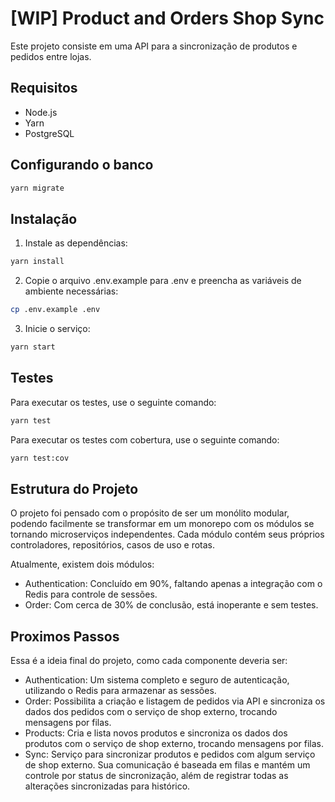 # [WIP] Product and Orders Shop Sync

Este projeto consiste em uma API para a sincronização de produtos e pedidos entre lojas.


## Requisitos

- Node.js
- Yarn
- PostgreSQL

## Configurando o banco

```sh
yarn migrate
```

## Instalação

1. Instale as dependências:

```sh
yarn install
```

2. Copie o arquivo .env.example para .env e preencha as variáveis de ambiente necessárias:

```sh
cp .env.example .env
```

3. Inicie o serviço:

```sh
yarn start
```


## Testes

Para executar os testes, use o seguinte comando:

```sh
yarn test
```

Para executar os testes com cobertura, use o seguinte comando:

```sh
yarn test:cov
```

## Estrutura do Projeto

O projeto foi pensado com o propósito de ser um monólito modular, podendo facilmente se transformar em um monorepo com os módulos se tornando microserviços independentes. Cada módulo contém seus próprios controladores, repositórios, casos de uso e rotas.

Atualmente, existem dois módulos:

* Authentication: Concluído em 90%, faltando apenas a integração com o Redis para controle de sessões.
* Order: Com cerca de 30% de conclusão, está inoperante e sem testes.

## Proximos Passos
Essa é a ideia final do projeto, como cada componente deveria ser:

* Authentication: Um sistema completo e seguro de autenticação, utilizando o Redis para armazenar as sessões.
* Order: Possibilita a criação e listagem de pedidos via API e sincroniza os dados dos pedidos com o serviço de shop externo, trocando mensagens por filas.
* Products: Cria e lista novos produtos e sincroniza os dados dos produtos com o serviço de shop externo, trocando mensagens por filas.
* Sync: Serviço para sincronizar produtos e pedidos com algum serviço de shop externo. Sua comunicação é baseada em filas e mantém um controle por status de sincronização, além de registrar todas as alterações sincronizadas para histórico.